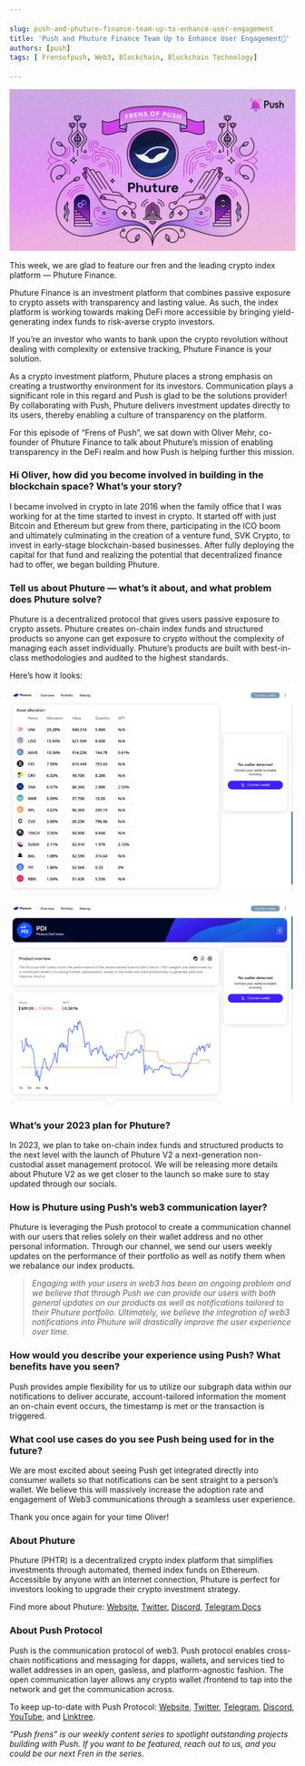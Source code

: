 ```yaml
---

slug: push-and-phuture-finance-team-up-to-enhance-user-engagement
title: 'Push and Phuture Finance Team Up to Enhance User Engagement🐋'
authors: [push]
tags: [ Frensofpush, Web3, Blockchain, Blockchain Technology]

---
```

![Cover image of Push and Phuture Finance Team Up to Enhance User Engagement🐋](./cover-image.webp)

This week, we are glad to feature our fren and the leading crypto index platform — Phuture Finance.

Phuture Finance is an investment platform that combines passive exposure to crypto assets with transparency and lasting value. As such, the index platform is working towards making DeFi more accessible by bringing yield-generating index funds to risk-averse crypto investors.

<!--truncate-->

If you’re an investor who wants to bank upon the crypto revolution without dealing with complexity or extensive tracking, Phuture Finance is your solution.

As a crypto investment platform, Phuture places a strong emphasis on creating a trustworthy environment for its investors. Communication plays a significant role in this regard and Push is glad to be the solutions provider! By collaborating with Push, Phuture delivers investment updates directly to its users, thereby enabling a culture of transparency on the platform.

For this episode of “Frens of Push”, we sat down with Oliver Mehr, co-founder of 
Phuture Finance to talk about Phuture’s mission of enabling transparency in the DeFi realm and how Push is helping further this mission.

### Hi Oliver, how did you become involved in building in the blockchain space? What’s your story?
I became involved in crypto in late 2016 when the family office that I was working for at the time started to invest in crypto. It started off with just Bitcoin and Ethereum but grew from there, participating in the ICO boom and ultimately culminating in the creation of a venture fund, SVK Crypto, to invest in early-stage blockchain-based businesses. After fully deploying the capital for that fund and realizing the potential that decentralized finance had to offer, we began building Phuture.

### Tell us about Phuture — what’s it about, and what problem does Phuture solve?
Phuture is a decentralized protocol that gives users passive exposure to crypto assets. Phuture creates on-chain index funds and structured products so anyone can get exposure to crypto without the complexity of managing each asset individually. Phuture’s products are built with best-in-class methodologies and audited to the highest standards.

Here’s how it looks:

![Docusaurus Image](./image-1.png)

![Docusaurus Image](./image-2.png)

### What’s your 2023 plan for Phuture?
In 2023, we plan to take on-chain index funds and structured products to the next level with the launch of Phuture V2 a next-generation non-custodial asset management protocol. We will be releasing more details about Phuture V2 as we get closer to the launch so make sure to stay updated through our socials.

### How is Phuture using Push’s web3 communication layer?
Phuture is leveraging the Push protocol to create a communication channel with our users that relies solely on their wallet address and no other personal information. Through our channel, we send our users weekly updates on the performance of their portfolio as well as notify them when we rebalance our index products.

<blockquote><i>Engaging with your users in web3 has been an ongoing problem and we believe that through Push we can provide our users with both general updates on our products as well as notifications tailored to their Phuture portfolio. Ultimately, we believe the integration of web3 notifications into Phuture will drastically improve the user experience over time.</i></blockquote>

### How would you describe your experience using Push? What benefits have you seen?
Push provides ample flexibility for us to utilize our subgraph data within our notifications to deliver accurate, account-tailored information the moment an on-chain event occurs, the timestamp is met or the transaction is triggered.

### What cool use cases do you see Push being used for in the future?
We are most excited about seeing Push get integrated directly into consumer wallets so that notifications can be sent straight to a person’s wallet. We believe this will massively increase the adoption rate and engagement of Web3 communications through a seamless user experience.

Thank you once again for your time Oliver!

### About Phuture
Phuture (PHTR) is a decentralized crypto index platform that simplifies investments through automated, themed index funds on Ethereum. Accessible by anyone with an internet connection, Phuture is perfect for investors looking to upgrade their crypto investment strategy.

Find more about Phuture: [Website](https://www.phuture.finance/), [Twitter](https://twitter.com/phuture_finance), [Discord](https://discord.com/invite/frRD3Ck), [Telegram](https://t.me/phuture_group),[Docs](https://docs.phuture.finance/introduction/master)

### About Push Protocol

Push is the communication protocol of web3. Push protocol enables cross-chain notifications and messaging for dapps, wallets, and services tied to wallet addresses in an open, gasless, and platform-agnostic fashion. The open communication layer allows any crypto wallet /frontend to tap into the network and get the communication across.

To keep up-to-date with Push Protocol: [Website](https://push.org/), [Twitter](https://twitter.com/pushprotocol), [Telegram](https://t.me/epnsproject), [Discord](https://discord.gg/pushprotocol), [YouTube](https://www.youtube.com/c/EthereumPushNotificationService), and [Linktree](https://linktr.ee/pushprotocol).


<i>“Push frens” is our weekly content series to spotlight outstanding projects building with Push. If you want to be featured, reach out to us, and you could be our next Fren in the series.</i>





